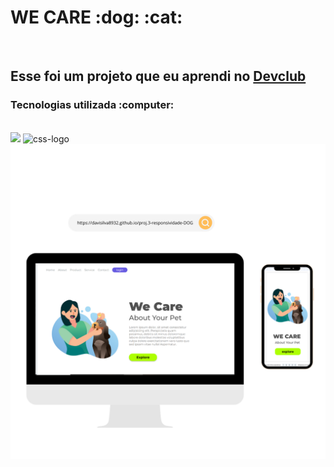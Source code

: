 <h1>WE CARE :dog: :cat:</h1>
<br>
<h2>Esse foi um projeto que eu aprendi no <a href="https://rodolfomori.com.br/devclub">Devclub</a></h2>
<h3>Tecnologias utilizada :computer:</h3>
<br>
<img src="https://img.shields.io/badge/HTML5-E34F26?style=for-the-badge&logo=html5&logoColor=white alt="html-logo">
<img src="https://img.shields.io/badge/CSS3-1572B6?style=for-the-badge&logo=css3&logoColor=white" alt="css-logo"/>

<img src="https://github.com/Davisilva8932/WE-CARE/blob/main/Novo%20Site%20Anuncio%20(Post%20para%20Instagram)%20(1).png?raw=true"/>
